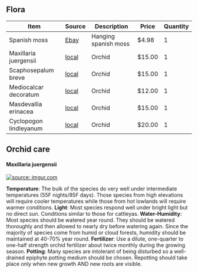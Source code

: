 ## Flora

Item | Source | Description | Price | Quantity
--- | --- | --- | --- | --- 
Spanish moss | [Ebay](http://www.ebay.com/itm/192060515502?_trksid=p2060353.m2749.l2649&ssPageName=STRK%3AMEBIDX%3AIT) | Hanging spanish moss | $4.98 | 1
Maxillaria juergensii | [local](http://www.orchidspecies.com/maxjuergensi.htm) | Orchid | $15.00 | 1
Scaphosepalum breve | [local](http://www.orchidspecies.com/scaphobreve.htm) | Orchid | $15.00 | 1
Mediocalcar decoratum | [local](http://www.orchidspecies.com/mediocalcdecoratum.htm) | Orchid | $12.00 | 1
Masdevallia erinacea | [local](http://www.orchidspecies.com/masderinacea.htm) | Orchid | $15.00 | 1
Cyclopogon lindleyanum | [local](http://www.aos.org/orchids/orchids-a-to-z/letter-c/cyclopogon.aspx) | Orchid | $20.00 | 1


## Orchid care

#### Maxillaria juergensii
<a href="http://imgur.com/p21V4XT"><img src="http://i.imgur.com/p21V4XT.jpg" title="source: imgur.com" /></a>

**Temperature**:	The bulk of the species do very well under intermediate temperatures (55F nights/85F days). Those species from high elevations will require cooler temperatures while those from hot lowlands will require warmer conditions.
**Light**:	Most species respond well under bright light but no direct sun. Conditions similar to those for cattleyas.
**Water-Humidity**:	Most species should be watered year round. They should be watered thoroughly and then allowed to nearly dry before watering again. Since the majority of species come from humid or cloud forests, humidity should be maintained at 40-70% year round.
**Fertilizer**:	Use a dilute, one-quarter to one-half strength orchid fertilizer about twice monthly during the growing season.
**Potting**:	Many species are intolerant of being disturbed so a well-drained epiphyte potting medium should be chosen. Repotting should take place only when new growth AND new roots are visible.

